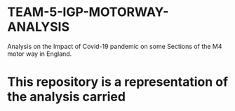 # TEAM-5-IGP-MOTORWAY-ANALYSIS
Analysis on the Impact of Covid-19 pandemic on some Sections of the M4 motor way in England.

# This repository is a representation of the analysis carried 
